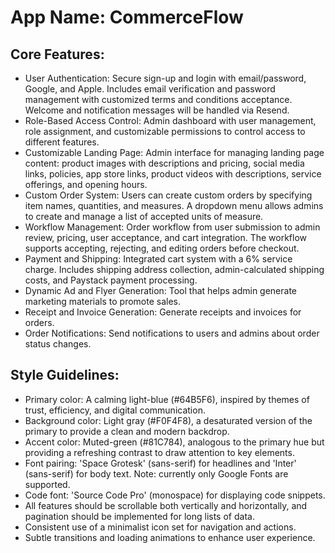 # **App Name**: CommerceFlow

## Core Features:

- User Authentication: Secure sign-up and login with email/password, Google, and Apple. Includes email verification and password management with customized terms and conditions acceptance. Welcome and notification messages will be handled via Resend.
- Role-Based Access Control: Admin dashboard with user management, role assignment, and customizable permissions to control access to different features.
- Customizable Landing Page: Admin interface for managing landing page content: product images with descriptions and pricing, social media links, policies, app store links, product videos with descriptions, service offerings, and opening hours.
- Custom Order System: Users can create custom orders by specifying item names, quantities, and measures. A dropdown menu allows admins to create and manage a list of accepted units of measure.
- Workflow Management: Order workflow from user submission to admin review, pricing, user acceptance, and cart integration. The workflow supports accepting, rejecting, and editing orders before checkout.
- Payment and Shipping: Integrated cart system with a 6% service charge. Includes shipping address collection, admin-calculated shipping costs, and Paystack payment processing.
- Dynamic Ad and Flyer Generation: Tool that helps admin generate marketing materials to promote sales.
- Receipt and Invoice Generation: Generate receipts and invoices for orders.
- Order Notifications: Send notifications to users and admins about order status changes.

## Style Guidelines:

- Primary color: A calming light-blue (#64B5F6), inspired by themes of trust, efficiency, and digital communication.
- Background color: Light gray (#F0F4F8), a desaturated version of the primary to provide a clean and modern backdrop.
- Accent color: Muted-green (#81C784), analogous to the primary hue but providing a refreshing contrast to draw attention to key elements.
- Font pairing: 'Space Grotesk' (sans-serif) for headlines and 'Inter' (sans-serif) for body text. Note: currently only Google Fonts are supported.
- Code font: 'Source Code Pro' (monospace) for displaying code snippets.
- All features should be scrollable both vertically and horizontally, and pagination should be implemented for long lists of data.
- Consistent use of a minimalist icon set for navigation and actions.
- Subtle transitions and loading animations to enhance user experience.
